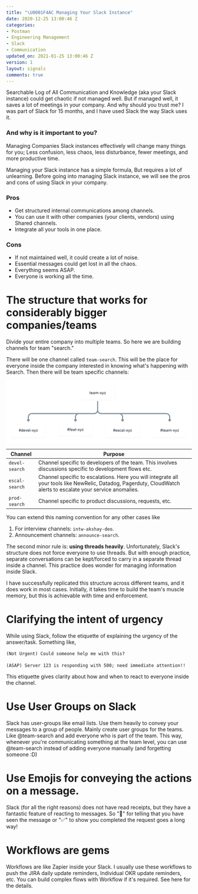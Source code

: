 ```yaml
---
title: "\U0001F4AC Managing Your Slack Instance"
date: 2020-12-25 13:00:46 Z
categories:
- Postman
- Engineering Management
- Slack
- Communication
updated_on: 2021-01-25 13:00:46 Z
version: 1
layout: signals
comments: true
---
```


Searchable Log of All Communication and Knowledge (aka your Slack instance) could get chaotic if not managed well. But if managed well, it saves a lot of meetings in your company. And why should you trust me? I was part of Slack for 15 months, and I have used Slack the way Slack uses it. 

### And why is it important to you? 
Managing Companies Slack instances effectively will change many things for you; Less confusion, less chaos, less disturbance, fewer meetings, and more productive time.

Managing your Slack instance has a simple formula, But requires a lot of unlearning. Before going into managing Slack instance, we will see the pros and cons of using Slack in your company.

### Pros
- Get structured internal communications among channels.
- You can use it with other companies (your clients, vendors) using Shared channels.
- Integrate all your tools in one place.

### Cons
- If not maintained well, it could create a lot of noise.
- Essential messages could get lost in all the chaos.
- Everything seems ASAP.
- Everyone is working all the time.

# The structure that works for considerably bigger companies/teams

Divide your entire company into multiple teams. So here we are building channels for team "search."

There will be one channel called `team-search`. This will be the place for everyone inside the company interested in knowing what's happening with Search.
Then there will be team specific channels:

<img src="/public/images/slack-management.png"/>

| Channel | Purpose |
|--|--|
| `devel-search` |Channel specific to developers of the team. This involves discussions specific to development flows etc.|
| `escal-search` | Channel specific to escalations. Here you will integrate all your tools like NewRelic, Datadog, Pagerduty, CloudWatch alerts to escalate your service anomalies.|
| `prod-search`  | Channel specific to product discussions, requests, etc. |


You can extend this naming convention for any other cases like
1. For interview channels: `intw-akshay-deo`.
2. Announcement channels: `announce-search`.

The second minor rule is: <b>using threads heavily</b>. Unfortunately, Slack's structure does not force everyone to use threads. But with enough practice, separate conversations can be kept/forced to carry in a separate thread inside a channel. This practice does wonder for managing information inside Slack.

I have successfully replicated this structure across different teams, and it does work in most cases. Initially, it takes time to build the team's muscle memory, but this is achievable with time and enforcement.

# Clarifying the intent of urgency
While using Slack, follow the etiquette of explaining the urgency of the answer/task. Something like,

```
(Not Urgent) Could someone help me with this?

(ASAP) Server 123 is responding with 500; need immediate attention!! 
```

This etiquette gives clarity about how and when to react to everyone inside the channel.

# Use User Groups on Slack
Slack has user-groups like email lists. Use them heavily to convey your messages to a group of people. 
Mainly create user groups for the teams. Like @team-search and add everyone who is part of the team. This way, whenever you're communicating something at the team level, you can use @team-search instead of adding everyone manually (and forgetting someone :D)

# Use Emojis for conveying the actions on a message.
Slack (for all the right reasons) does not have read receipts, but they have a fantastic feature of reacting to messages. So "👀" for telling that you have seen the message or "✅" to show you completed the request goes a long way!

# Workflows are gems
Workflows are like Zapier inside your Slack. I usually use these workflows to push the JIRA daily update reminders, Individual OKR update reminders, etc. You can build complex flows with Workflow if it's required. See here for the details.



